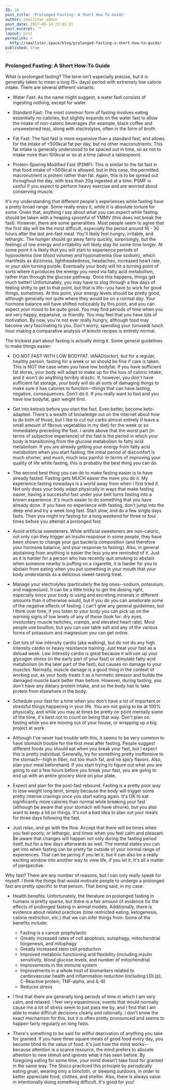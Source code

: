 ```yaml
---
ID: 16
post_title: 'Prolonged Fasting: A Short How-To Guide'
author: smallstar_admin
post_date: 2017-06-14 23:01:21
post_excerpt: ""
layout: post
permalink: >
  http://smallstar.space/blog/prolonged-fasting-a-short-how-to-guide/
published: true
---
```

### Prolonged Fasting: A Short How-To Guide

  What is prolonged fasting? The term isn't especially precise, but it is generally taken to mean a long (5+ days) period with extremely low calorie intake. There are several different variants:

  * Water Fast: As the name might suggest, a water fast consists of ingesting nothing, except for water.

  * Standard Fast: The most common form of fasting involves eating essentially no calories, but slightly expands on the water fast to allow the intake of non-caloric beverages (for example, black coffee and unsweetened tea), along with electrolytes, often in the form of broth.

  * Fat Fast: The fast fast is more expansive than a standard fast, and allows for the intake of <500kcal fat per day, but no other macronutrients. This fat intake is generally understood to be spaced out in time, so as not to intake more than 100kcal or so at a time (about a tablespoon).

  * Protein-Sparing Modified Fast (PSMF): This is similar to the fat fast in that food intake of <500kcal is allowed, but in this case, the permitted macronutrient is protein rather than fat. Again, this is to be spread out throughout the day, with less than 20g ingested at a time. PSMF is useful if you expect to perform heavy exercise and are worried about conserving muscle.


  It's my understanding that different people's experiences while fasting have a pretty broad range. Some really enjoy it, while it is absolute torture for some. Given that, anything I say about what you can expect while fasting should be taken with a heaping spoonful of YMMV (this does not break the fast). However, there are some generalities. Most people seem to agree that the first day will be the most difficult, especially the period around 16 - 30 hours after the last pre-fast meal. You'll likely feel hungry, irritable, and lethargic. The hunger should go away fairly quickly, surprisingly, but the feelings of low energy and irritability will likely  stay for some time longer. At some point it is likely that you will start to experience periods of hypovolemia (low blood volume) and hyponatremia (low sodium), which manifests as dizziness, lightheadedness, headaches, increased heart rate, or your skin turning purple. Eventually your body will hit a turning point of sorts where it produces the energy you need via fatty acid metabolism, rather than through the glucose pathway. Once this happens, things get much better! Unfortunately, you may have to slog through a few days of feeling shitty to get to that point, but that is life--you have to work for good things, sometimes. At this point, your energy levels should be pretty good, although generally not quite where they would be on a normal day. Your hormone balance will have shifted noticeably by this point, and you can expect your mood to be quite good. You may find periods of time when you are very happy, expansive, or friendly. You may feel that you have lots of motivation. By now, you're not ever really hungry, although food may become very fascinating to you. Don't worry, spending your (unused) lunch hour making a comparative analysis of kimchi recipes is entirely normal.

  The trickiest part about fasting is actually doing it. Some general guidelines to make things easier:

  * DO NOT FAST WITH LOW BODYFAT. IANAD(octor), but for a regular, healthy person, fasting for a week or so should be fine if care is taken. This is NOT the case when you have low bodyfat. If you have sufficient fat stores, your body will adapt to make up for the loss of caloric intake, and it won't do anything terribly drastic. If, however, you don't have sufficient fat storage, your body will do all sorts of damaging things to make sure it has calories to function--things that can have lasting, negative, consequences. Don't do it. If you really want to fast and you have low bodyfat, gain weight first.

  * Get into ketosis before you start the fast. Even better, become keto-adapted. There's a wealth of knowledge out on the internet about how to do both of those, but I like to cut out carbs almost entirely (I leave a small amount of fibrous vegetables in my diet) for the week or so immediately preceding the fast. I wrote above that the worst part (in terms of subjective experience) of the fast is the period in which your body is transitioning from the glucose metabolism to fatty acid metabolism. If you are already getting your energy from fatty acid metabolism when you start fasting, the initial period of discomfort is much shorter, and much, much less painful. In terms of improving your quality of life while fasting, this is probably the best thing you can do.

  * The second best thing you can do to make fasting easier is to have already fasted. Fasting gets MUCH easier the more you do it. My experience fasting nowadays is a world away from when I first tried it. Not only does your body adapt physically in ways that make fasting easier, having a successful fast under your belt turns fasting into a known experience. It's much easier to do something that you have already done. If you have no experience with fasting, don't jump into the deep end and try a week long fast. Start slow, and do a few single days fasts. Then you might try fasting for a long weekend for three or four times before you attempt a prolonged fast.

  * Avoid artificial sweeteners. While artificial sweeteners are non-caloric, not only can they trigger an insulin response in some people, they have been shown to change your gut bacteria composition (and therefore your hormone balance, and your response to fasting). Also, in general abstaining from anything is easier the less you are reminded of it. Just as it is harder for a person who has recently quit smoking to abstain when someone nearby is puffing on a cigarette, it is harder for you to abstain from eating when you put something in your mouth that your body understands as a delicious sweet-tasting treat.

  * Manage your electrolytes (particularly the big ones--sodium, potassium, and magnesium). It can be a little tricky to get the dosing right, especially since your body is using and excreting minerals in different amounts than it otherwise would, but if you do you can ameliorate some of the negative effects of fasting. I can't give any general guidelines, but I think over time, if you listen to your body you can pick up on the warning signs of low levels of any of these (look for: dry eyes, involuntary muscle twitches, cramps, and elevated heart rate). Most people use bouillon, but you can use table salt and any of the various forms of potassium and magnesium you can get online.

  * Get lots of low intensity cardio (aka walking), but do not do any high intensity cardio or heavy resistance training. Just treat your fast as a deload week. Low intensity cardio is great because it will use up your glycogen stores (in the early part of your fast) or stimulate fatty acid metabolism (in the later part of the fast), but causes no damage to your muscles. Normally, muscle damage is a good thing in the context of working out, as your body treats it as a hormetic stressor and builds the damaged muscle back better than before. However, during fasting, you don't have any dietary protein intake, and so the body has to take protein from elsewhere in the body.

  * Schedule your fast for a time when you don't have a lot of important or stressful things happening in your life. You are not going to be at 100% physically, and while you may at times be pretty on point mentally some of the time, it's best not to count on being that way. Don't plan on fasting while you are moving out of your house, or wrapping up a big project at work.

  * Although I've never had trouble with this, it seems to be very common to have stomach trouble for the first meal after fasting. People suggest different foods you should eat when you break your fast, but I expect this is pretty individual. Generally, try for something pretty inoffensive to the stomach--high in fiber, not too much fat, and no spicy flavors. Also, plan your meal beforehand. If you start trying to figure out what you are going to eat a few hours before you break your fast, you are going to end up with an entire grocery store on your plate.

  * Expect and plan for the post-fast rebound. Fasting is a pretty poor way to lose weight long term, simply because the body will trigger some pretty intense cravings once you start eating again. It's OK to eat significantly more calories than normal while breaking your fast (although be aware that your stomach will have shrunk), but you also want to keep a lid on things. It's not a bad idea to plan out your meals for three days following the fast.

  * Just relax, and go with the flow. Accept that there will be times when you feel poorly, or lethargic, and times when you feel calm and pleasant. Be aware that changes will happen not only during the fasting period itself, but for a few days afterwards as well. The mental states you can get into when fasting can be pretty far outside of your normal range of experiences. That can be jarring if you let it, but it can also be a really exciting window into another way to view life, if you let it. It's all a matter of perspective.

Why fast? There are any number of reasons, but I can only really speak for myself. I think the things that would motivate people to undergo a prolonged fast are pretty specific to that person. That being said, in my case:
  * Health benefits. Unfortunately, the literature on prolonged fasting in humans is pretty sparse, but there is a fair amount of evidence for the effects of prolonged fasting in animal models. Additionally, there is evidence about related practices (time restricted eating, ketogenesis, calorie restriction, etc.) that we can infer things from. Some of the benefits include:
    * Fasting is a cancer prophylactic
    * Greatly increased rates of cell apoptosis, autophagy, mitochondrial biogenesis, and mitophagy
    * Greatly increased stem cell production
    * Improved metabolic functioning and flexibility (including insulin sensitivity, blood glucose levels, and number of mitochondria)
    * Improvements in the immune system
    * Improvements in a whole host of biomarkers related to cardiovascular health and inflammation reduction (including LDL(p), C-Reactive protein, TNF-alpha, and IL-6)
    * Reduces stress


  * I find that there are generally long periods of time in which I am very calm, and relaxed. I feel very equanimous; events that would normally cause me a lot of stress seem to just pass me by, and I find that I am able to make difficult decisions clearly and rationally. I don't know the exact mechanism for this, but it is often pretty pronounced and seems to happen fairly regularly on long fasts.

  * There's something to be said for willful deprivation of anything you take for granted. If you have three square meals of good food every day, you become blind to the value of food. It's just how the mind works--because attention is a scarce resource, the mind prefers to allocate attention to new stimuli and ignores what it has seen before. By foregoing eating for some time, your mind doesn't take food for granted in the same way. The Stoics practiced this principle by periodically eating gruel, wearing only a loincloth, or sleeping outdoors, in order to better appreciate food, clothes, and shelter. Also, there is always value in intentionally doing something difficult. It's good for you!